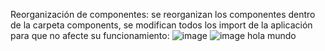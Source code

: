 Reorganización de componentes: se reorganizan los componentes dentro de la carpeta components, se modifican todos los import de la aplicación para que no afecte su funcionamiento:
![image](https://user-images.githubusercontent.com/90021252/166400315-36daa41b-69db-4a30-9b70-553d6c871c26.png)
![image](https://user-images.githubusercontent.com/90021252/166400343-d85bc2ab-784c-4a9e-9ed6-549a228c466e.png)
hola mundo
